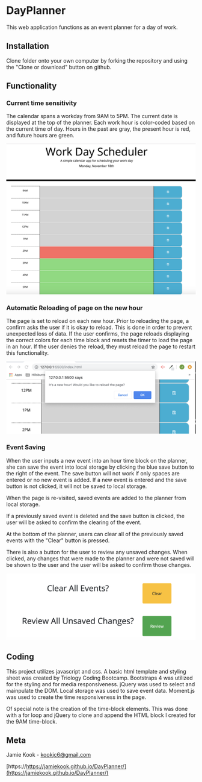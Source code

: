 # DayPlanner
This web application functions as an event planner for a day of work.


## Installation

Clone folder onto your own computer by forking the repository and using the "Clone or download" button on github.  


## Functionality 

### Current time sensitivity
The calendar spans a workday from 9AM to 5PM. The current date is displayed at the top of the planner. Each work hour is color-coded based on the current time of day. Hours in the past are gray, the present hour is red, and future hours are green.  

![image of color-coded time blocks](images/planner.png)

### Automatic Reloading of page on the new hour
The page is set to reload on each new hour. Prior to reloading the page, a confirm asks the user if it is okay to reload. This is done in order to prevent unexpected loss of data. If the user confirms, the page reloads displaying the correct colors for each time block and resets the timer to load the page in an hour. If the user denies the reload, they must reload the page to restart this functionality. 

![image of confirm reload](images/reload.png)

### Event Saving
When the user inputs a new event into an hour time block on the planner, she can save the event into local storage by clicking the blue save button to the right of the event. The save button will not work if only spaces are entered or no new event is added. If a new event is entered and the save button is not clicked, it will not be saved to local storage. 

When the page is re-visited, saved events are added to the planner from local storage. 

If a previously saved event is deleted and the save button is clicked, the user will be asked to confirm the clearing of the event. 

At the bottom of the planner, users can clear all of the previously saved events with the "Clear" button is pressed.

There is also a button for the user to review any unsaved changes. When clicked, any changes that were made to the planner and were not saved will be shown to the user and the user will be asked to confirm those changes. 

![image of clear and review buttons](images/buttons.png)


## Coding

This project utilizes javascript and css. A basic html template and styling sheet was created by Triology Coding Bootcamp. Bootstraps 4 was utilized for the styling and for media responsiveness. jQuery was used to select and mainpulate the DOM. Local storage was used to save event data. Moment.js was used to create the time responsiveness in the page. 

Of special note is the creation of the time-block elements. This was done with a for loop and jQuery to clone and append the HTML block I created for the 9AM time-block. 

## Meta 

Jamie Kook - kookjc6@gmail.com

[https://https://jamiekook.github.io/DayPlanner/](https://jamiekook.github.io/DayPlanner/)

